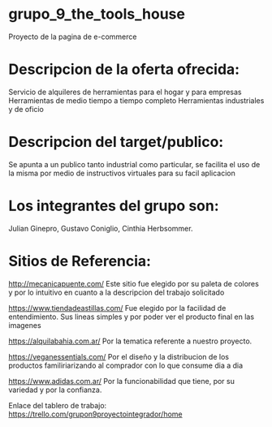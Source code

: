 # grupo_9_the_tools_house
Proyecto de la pagina de e-commerce

# Descripcion de la oferta ofrecida:
Servicio de alquileres de herramientas para el hogar y para empresas
Herramientas de medio tiempo a tiempo completo 
Herramientas industriales y de oficio 
# Descripcion del target/publico:
Se apunta a un publico tanto industrial como particular, se facilita el uso de la misma por medio de instructivos virtuales para su facil aplicacion  
# Los integrantes del grupo son: 
Julian Ginepro, 
Gustavo Coniglio,
Cinthia Herbsommer.

# Sitios de Referencia:

http://mecanicapuente.com/
Este sitio fue elegido por su paleta de colores y por lo intuitivo en cuanto a la descripcion del trabajo solicitado

https://www.tiendadeastillas.com/
Fue elegido por la facilidad de entendimiento. Sus lineas simples y por poder ver el producto final en las imagenes 

https://alquilabahia.com.ar/
Por la tematica referente a nuestro proyecto. 

https://veganessentials.com/
Por el diseño y la distribucion de los productos familiriarizando al comprador con lo que consume dia a dia 

https://www.adidas.com.ar/
Por la funcionabilidad que tiene, por su variedad y por la confianza.

Enlace del tablero de trabajo: https://trello.com/grupon9proyectointegrador/home



